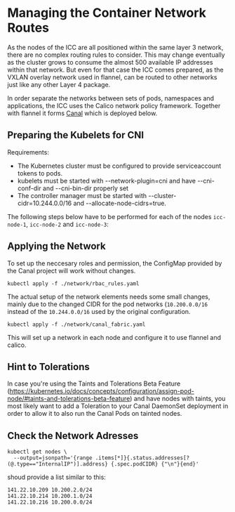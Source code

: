 # Managing the Container Network Routes

As the nodes of the ICC are all positioned within the same layer 3 network, there are no complex routing rules to consider. This may change eventually as the cluster grows to consume the almost 500 available IP addresses within that network. But even for that case the ICC comes prepared, as the VXLAN overlay network used in flannel, can be routed to other networks just like any other Layer 4 package.

In order separate the networks between sets of pods, namespaces and applications, the ICC uses the Calico network policy framework. Together with flannel it forms [Canal](https://github.com/projectcalico/canal) which is deployed below.


## Preparing the Kubelets for CNI ##
Requirements:

- The Kubernetes cluster must be configured to provide serviceaccount tokens to pods.
- kubelets must be started with --network-plugin=cni and have --cni-conf-dir and --cni-bin-dir properly set
- The controller manager must be started with --cluster-cidr=10.244.0.0/16 and --allocate-node-cidrs=true.

The following steps below have to be performed for each of the nodes `icc-node-1`, `icc-node-2` and `icc-node-3`:


## Applying the Network ##

To set up the neccesary roles and permission, the ConfigMap provided by the Canal project will work without changes.

```
kubectl apply -f ./network/rbac_rules.yaml
```

The actual setup of the network elements needs some small changes, mainly due to the changed CIDR for the pod networks (`10.200.0.0/16` instead of the `10.244.0.0/16` used by the original configuration.

```
kubectl apply -f ./network/canal_fabric.yaml
```

This will set up a network in each node and configure it to use flannel and calico.

## Hint to Tolerations
In case you're using the Taints and Tolerations Beta Feature (https://kubernetes.io/docs/concepts/configuration/assign-pod-node/#taints-and-tolerations-beta-feature)
and have nodes with taints, you most likely want to add a Toleration to your Canal DaemonSet deployment in order to allow
it to also run the Canal Pods on tainted nodes.

## Check the Network Adresses ##

```
kubectl get nodes \
  --output=jsonpath='{range .items[*]}{.status.addresses[?(@.type=="InternalIP")].address} {.spec.podCIDR} {"\n"}{end}'
```

shoud provide a list similar to this:

```
141.22.10.209 10.200.2.0/24
141.22.10.214 10.200.1.0/24
141.22.10.216 10.200.0.0/24
```


